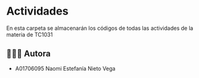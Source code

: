 # Actividades
En esta carpeta se almacenarán los códigos de todas las actividades de la materia de TC1031

## 👩🏻‍💻 Autora
- A01706095 Naomi Estefanía Nieto Vega
